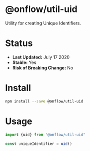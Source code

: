 # @onflow/util-uid

Utility for creating Unique Identifiers.

# Status

- **Last Updated:** July 17 2020
- **Stable:** Yes
- **Risk of Breaking Change:** No

# Install

```bash
npm install --save @onflow/util-uid
```

# Usage

```javascript
import {uid} from "@onflow/util-uid"

const uniqueIdentifier = uid()
```
